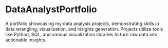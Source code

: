 # DataAnalystPortfolio
A portfolio showcasing my data analysis projects, demonstrating skills in data wrangling, visualization, and insights generation. Projects utilize tools like Python, SQL, and various visualization libraries to turn raw data into actionable insights.
